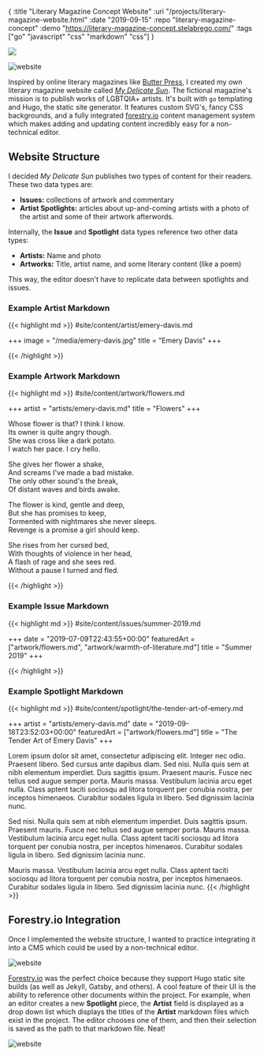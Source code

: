 {
:title "Literary Magazine Concept Website"
:uri "/projects/literary-magazine-website.html"
:date "2019-09-15"
:repo "literary-magazine-concept"
:demo "https://literary-magazine-concept.stelabrego.com/"
:tags ["go" "javascript" "css" "markdown" "css"]
}

<img src='https://media.giphy.com/media/YN8SoLCspZBEUc7k0y/giphy.gif' class='mobile-phone'>

![website](/img/my-delicate-sun-1.jpg)

Inspired by online literary magazines like [Butter Press](https://www.bttrprss.com), I created my own literary magazine website called *[My Delicate Sun](https://literary-magazine-concept.stelabrego.com/)*. The fictional magazine's mission is to publish works of LGBTQIA+ artists. It's built with `go` templating and Hugo, the static site generator. It features custom SVG's, fancy CSS backgrounds, and a fully integrated [forestry.io](https://forestry.io) content management system which makes adding and updating content incredibly easy for a non-technical editor.

## Website Structure

I decided *My Delicate Sun* publishes two types of content for their readers. These two data types are:

- **Issues:** collections of artwork and commentary
- **Artist Spotlights:** articles about up-and-coming artists with a photo of the artist and some of their artwork afterwords.

Internally, the **Issue** and **Spotlight** data types reference two other data types: 

- **Artists:** Name and photo
- **Artworks:** Title, artist name, and some literary content (like a poem)

This way, the editor doesn't have to replicate data between spotlights and issues.

### Example Artist Markdown

{{< highlight md >}}
#site/content/artist/emery-davis.md

+++
image = "/media/emery-davis.jpg"
title = "Emery Davis"
+++

{{< /highlight >}}

### Example Artwork Markdown

{{< highlight md >}}
#site/content/artwork/flowers.md

+++
artist = "artists/emery-davis.md"
title = "Flowers"
+++

Whose flower is that? I think I know.  
Its owner is quite angry though.  
She was cross like a dark potato.  
I watch her pace. I cry hello.

She gives her flower a shake,  
And screams I've made a bad mistake.  
The only other sound's the break,  
Of distant waves and birds awake.

The flower is kind, gentle and deep,  
But she has promises to keep,  
Tormented with nightmares she never sleeps.  
Revenge is a promise a girl should keep.

She rises from her cursed bed,  
With thoughts of violence in her head,  
A flash of rage and she sees red.  
Without a pause I turned and fled.

{{< /highlight >}}

### Example Issue Markdown

{{< highlight md >}}
#site/content/issues/summer-2019.md

+++
date = "2019-07-09T22:43:55+00:00"
featuredArt = ["artwork/flowers.md", "artwork/warmth-of-literature.md"]
title = "Summer 2019"
+++

{{< /highlight >}}

### Example Spotlight Markdown

{{< highlight md >}}
#site/content/spotlight/the-tender-art-of-emery.md

+++
artist = "artists/emery-davis.md"
date = "2019-09-18T23:52:03+00:00"
featuredArt = ["artwork/flowers.md"]
title = "The Tender Art of Emery Davis"
+++

Lorem ipsum dolor sit amet, consectetur adipiscing elit. Integer nec odio. Praesent libero. Sed cursus ante dapibus diam. Sed nisi. Nulla quis sem at nibh elementum imperdiet. Duis sagittis ipsum. Praesent mauris. Fusce nec tellus sed augue semper porta. Mauris massa. Vestibulum lacinia arcu eget nulla. Class aptent taciti sociosqu ad litora torquent per conubia nostra, per inceptos himenaeos. Curabitur sodales ligula in libero. Sed dignissim lacinia nunc. 

Sed nisi. Nulla quis sem at nibh elementum imperdiet. Duis sagittis ipsum. Praesent mauris. Fusce nec tellus sed augue semper porta. Mauris massa. Vestibulum lacinia arcu eget nulla. Class aptent taciti sociosqu ad litora torquent per conubia nostra, per inceptos himenaeos. Curabitur sodales ligula in libero. Sed dignissim lacinia nunc. 

Mauris massa. Vestibulum lacinia arcu eget nulla. Class aptent taciti sociosqu ad litora torquent per conubia nostra, per inceptos himenaeos. Curabitur sodales ligula in libero. Sed dignissim lacinia nunc. 
{{< /highlight >}}

## Forestry.io Integration

Once I implemented the website structure, I wanted to practice integrating it into a CMS which could be used by a non-technical editor.

![website](/img/my-delicate-sun-cms.jpg)

[Forestry.io](https://forestry.io) was the perfect choice because they support Hugo static site builds (as well as Jekyll, Gatsby, and others). A cool feature of their UI is the ability to reference other documents within the project. For example, when an editor creates a new **Spotlight** piece, the **Artist** field is displayed as a drop down list which displays the titles of the **Artist** markdown files which exist in the project. The editor chooses one of them, and then their selection is saved as the path to that markdown file. Neat!

![website](/img/my-delicate-sun-cms-2.jpg)
